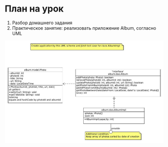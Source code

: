 # План на урок <br/>
1. Разбор домашнего задания  <br/>
2. Практическое занятие: реализовать приложение Album, согласно UML  <br/>
<img src="./album.jpg" alt="UML for Album application"/>